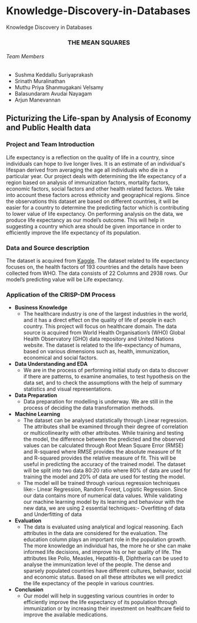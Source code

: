 # Knowledge-Discovery-in-Databases
Knowledge Discovery in Databases
<h3><p align="center"> THE MEAN SQUARES </p></h3>

###### Team Members
- Sushma Keddallu Suriyaprakash
- Srinath Muralinathan
- Muthu Priya Shanmugakani Velsamy
- Balasundaram Avudai Nayagam
- Arjun Manevannan

## Picturizing the Life-span by Analysis of Economy and Public Health data
<h3>Project and Team Introduction</h3>
	Life expectancy is a reflection on the quality of life in a country, since individuals can hope to live longer lives. It is an estimate of an individual's lifespan derived from averaging the age all individuals who die in a particular year. Our project deals with determining the life expectancy of a region based on analysis of immunization factors, mortality factors, economic factors, social factors and other health related factors. We take into account these factors across ethnicity and geographical regions. Since the observations this dataset are based on different countries, it will be easier for a country to determine the predicting factor which is contributing to lower value of life expectancy. On performing analysis on the data, we produce life expectancy as our model’s outcome. This will help in suggesting a country which area should be given importance in order to efficiently improve the life expectancy of its population.
	
### Data and Source description
The dataset is acquired from [Kaggle](https://www.kaggle.com/kumarajarshi/life-expectancy-who/).
The dataset related to life expectancy focuses on, the health factors of 193 countries and the details have been collected from WHO. The data consists of 22 Columns and 2938 rows. Our model’s predicting value will be Life expectancy.

### Application of the CRISP-DM Process
- <b>Business Knowledge</b>
  - The healthcare industry is one of the largest industries in the world, and it has a direct effect on the quality of life of people in each country. This project will focus on healthcare domain. The data source is acquired from World Health Organisation’s (WHO) Global Health Observatory (GHO) data repository and United Nations website. The dataset is related to the life-expectancy of humans, based on various dimensions such as, health, immunization, economical and social factors. 
- <b>Data Understanding and EDA</b>
  - We are in the process of performing initial study on data to discover if there are patterns, to examine anomalies, to test hypothesis on the data set, and to check the assumptions with the help of summary statistics and visual representations.
- <b>Data Preparation</b>
  - Data preparation for modelling is underway. We are still in the process of deciding the data transformation methods. 
- <b>Machine Learning</b>
  - The dataset can be analysed statistically through Linear regression. The attributes shall be examined through their degree of correlation or multicollinearity with other attributes. While training and testing the model, the difference between the predicted and the observed values can be calculated through Root Mean Square Error (RMSE) and R-squared where RMSE provides the absolute measure of fit and R-squared provides the relative measure of fit. This will be useful in predicting the accuracy of the trained model. The dataset will be split into two data 80:20 ratio where 80% of data are used for training the model and 20% of data are used for testing the model.
  - The model will be trained through various regression techniques like:- Linear Regression, Random Forest, Logistic Regression. Since our data contains more of numerical data values. While validating our machine learning model by its learning and behaviour with the new data, we are using 2 essential techniques:- Overfitting of data and Underfitting of data
- <b>Evaluation</b>
  - The data is evaluated using analytical and logical reasoning. Each attributes in the data are considered for the evaluation. The education column plays an important role in the population growth. The more knowledge an individual has, the more he or she can make informed life decisions, and improve his or her quality of life. 
The attributes like Polio, Measles, Hepatitis-B, Diphtheria can be used to analyse the immunization level of the people. The dense and sparsely populated countries have different cultures, behavior, social and economic status. Based on all these attributes we will predict the life expectancy of the people in various countries. 
- <b>Conclusion</b>
  - Our model will help in suggesting various countries in order to efficiently improve the life expectancy of its population through immunization or by increasing their investment on healthcare field to improve the available medications.

